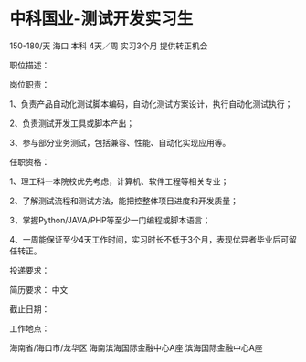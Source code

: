 # 中科国业-测试开发实习生

150-180/天 海口 本科 4天／周 实习3个月 提供转正机会

职位描述：

岗位职责： 

1、负责产品自动化测试脚本编码，自动化测试方案设计，执行自动化测试执行；

 2、负责测试开发工具或脚本产出；

 3、参与部分业务测试，包括兼容、性能、自动化实现应用等。

 任职资格： 

1、理工科一本院校优先考虑，计算机、软件工程等相关专业；

 2、了解测试流程和测试方法，能把控整体项目进度和开发质量；

 3、掌握Python/JAVA/PHP等至少一门编程或脚本语言；

 4、一周能保证至少4天工作时间，实习时长不低于3个月，表现优异者毕业后可留任转正。

投递要求：

简历要求： 中文

截止日期：

工作地点：

海南省/海口市/龙华区 海南滨海国际金融中心A座 滨海国际金融中心A座